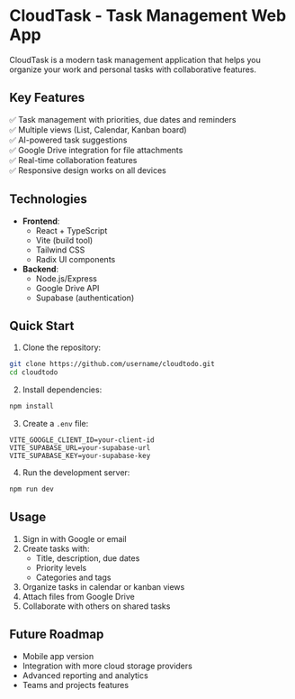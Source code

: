 # CloudTask - Task Management Web App

CloudTask is a modern task management application that helps you organize your work and personal tasks with collaborative features.

## Key Features

✅ Task management with priorities, due dates and reminders  
✅ Multiple views (List, Calendar, Kanban board)  
✅ AI-powered task suggestions  
✅ Google Drive integration for file attachments  
✅ Real-time collaboration features  
✅ Responsive design works on all devices  

## Technologies

- **Frontend**:  
  - React + TypeScript  
  - Vite (build tool)  
  - Tailwind CSS  
  - Radix UI components  
- **Backend**:  
  - Node.js/Express  
  - Google Drive API  
  - Supabase (authentication)  

## Quick Start

1. Clone the repository:
```bash
git clone https://github.com/username/cloudtodo.git
cd cloudtodo
```

2. Install dependencies:
```bash
npm install
```

3. Create a `.env` file:
```env
VITE_GOOGLE_CLIENT_ID=your-client-id
VITE_SUPABASE_URL=your-supabase-url
VITE_SUPABASE_KEY=your-supabase-key
```

4. Run the development server:
```bash
npm run dev
```

## Usage

1. Sign in with Google or email
2. Create tasks with:
   - Title, description, due dates
   - Priority levels
   - Categories and tags
3. Organize tasks in calendar or kanban views
4. Attach files from Google Drive
5. Collaborate with others on shared tasks

## Future Roadmap

- Mobile app version
- Integration with more cloud storage providers
- Advanced reporting and analytics
- Teams and projects features
